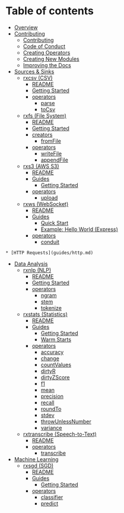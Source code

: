 # Table of contents

* [Overview](../README.md)
* [Contributing](contributing/README.md)
  * [Contributing](contributing/contributing.md)
  * [Code of Conduct](contributing/code_of_conduct.md)
  * [Creating Operators](contributing/creating_operators.md)
  * [Creating New Modules](contributing/creating_new_modules.md)
  * [Improving the Docs](contributing/improving_docs.md)
* [Sources & Sinks]()
  * [rxcsv (CSV)](../packages/rxcsv/README.md)
    * [README](../packages/rxcsv/README.md)
    * [Getting Started](packages/rxcsv/guides/getting_started.md)
    * [operators]()
      * [parse](packages/rxcsv/operators/parse.md)
      * [toCsv](packages/rxcsv/operators/toCsv.md)
  * [rxfs (File System)](../packages/rxfs/README.md)
    * [README](../packages/rxfs/README.md)
    * [Getting Started](packages/rxfs/guides/getting_started.md)
    * [creators]()
      * [fromFile](packages/rxfs/creators/fromFile.md)
    * [operators]()
      * [writeFile](packages/rxfs/operators/writefile.md)
      * [appendFile](packages/rxfs/operators/appendFile.md)
  * [rxs3 (AWS S3)](../packages/rxs3/README.md)
    * [README](../packages/rxs3/README.md)
    * [Guides]()
      * [Getting Started](packages/rxs3/Guides/GettingStarted.md)
    * [operators]()
      * [upload](packages/rxs3/operators/upload.md)
  * [rxws (WebSocket)](../packages/rxws/README.md)
    * [README](../packages/rxws/README.md)
    * [Guides](packages/rxws/Guides/README.md)
      * [Quick Start](packages/rxws/Guides/GettingStarted.md)
      * [Example: Hello World (Express)](packages/rxws/Examples/express.md)
    <!-- * [creators](packages/rxws/creators/README.md) -->
      <!-- * [ws](packages/rxws/creators/ws.md) -->
    * [operators](packages/rxws/operators/README.md)
      <!-- * [broadcast](packages/rxws/operators/broadcast.md) -->
      * [conduit](packages/rxws/operators/conduit.md)
<!--       * [client](packages/rxws/operators/client.md)
      * [connections](packages/rxws/operators/connections.md)
      * [disconnections](packages/rxws/operators/disconnections.md)
      * [messages](packages/rxws/operators/messages.md) -->
    * [HTTP Requests](guides/http.md)
* [Data Analysis]()
  * [rxnlp (NLP)](../packages/rxnlp/README.md)
    * [README](../packages/rxnlp/README.md)
    * [Getting Started](packages/rxnlp/getting_started.md)
    * [operators]()
      * [ngram](packages/rxnlp/operators/ngram.md)
      * [stem](packages/rxnlp/operators/stem.md)
      * [tokenize](packages/rxnlp/operators/tokenize.md)
      <!-- * [tfidf](packages/rxnlp/operators/tfidf.md) -->
  * [rxstats (Statistics)](../packages/rxstats/README.md)
    * [README](../packages/rxstats/README.md)
    * [Guides]()
      * [Getting Started](packages/rxstats/GettingStarted.md)
      * [Warm Starts](packages/rxstats/Guides/WarmStarts.md)
    * [operators](packages/rxstats/operators/README.md)
      * [accuracy](packages/rxstats/operators/accuracy.md)
      * [change](packages/rxstats/operators/change.md)
      * [countValues](packages/rxstats/operators/countValues.md)
      * [dirtyR](packages/rxstats/operators/dirtyR.md)
      * [dirtyZScore](packages/rxstats/operators/dirtyZScore.md)
      * [f1](packages/rxstats/operators/f1.md)
      * [mean](packages/rxstats/operators/mean.md)
      * [precision](packages/rxstats/operators/precision.md)
      * [recall](packages/rxstats/operators/recall.md)
      * [roundTo](packages/rxstats/operators/roundto.md)
      * [stdev](packages/rxstats/operators/stdev.md)
      * [throwUnlessNumber](packages/rxstats/operators/throwUnlessNumber.md)
      * [variance](packages/rxstats/operators/variance.md)
  * [rxtranscribe (Speech-to-Text)](../packages/rxtranscribe/README.md)
    * [README](../packages/rxtranscribe/README.md)
    * [operators](packages/rxtranscribe/operators/README.md)
      * [transcribe](packages/rxtranscribe/operators/transcribe.md)
* [Machine Learning]()
  * [rxsgd (SGD)](../packages/rxsgd/README.md)
    * [README](../packages/rxsgd/README.md)
    * [Guides]()
      * [Getting Started](packages/rxsgd/guides/getting_started.md)
    * [operators]()
      * [classifier](packages/rxsgd/operators/classifier.md)
      * [predict](packages/rxsgd/operators/predict.md)


